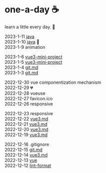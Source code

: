 # one-a-day  ☕️

learn a little every day.  🐝

2023-1-11 [java](https://github.com/77octocat/one-a-day/tree/main/java)  
2023-1-10 [java](https://github.com/77octocat/one-a-day/tree/main/java)  🍯  
2023-1-9 animation   

2023-1-6 [vue3-mini-project](https://github.com/77octocat/one-a-day/tree/main/vue/vue3-mini-project)   
2023-1-5 [vue3-mini-project](https://github.com/77octocat/one-a-day/tree/main/vue/vue3-mini-project)   
2023-1-4 [git.md](https://github.com/77octocat/one-a-day/tree/main/git.md)   
2023-1-3 [git.md](https://github.com/77octocat/one-a-day/tree/main/git.md)   

2022-12-30 vue componentization mechanism    
2022-12-29 💔     
2022-12-28 vueuse   
2022-12-27 favicon.ico   
2022-12-26 responsive   

2022-12-23 responsive   
2022-12-22 [vue3.md](https://github.com/77octocat/one-a-day/tree/main/vue/vue3.md)  
2022-12-21 [vue3.md](https://github.com/77octocat/one-a-day/tree/main/vue/vue3.md)  
2022-12-20 [vue3.md](https://github.com/77octocat/one-a-day/tree/main/vue/vue3.md)  
2022-12-19 [vue3.md](https://github.com/77octocat/one-a-day/tree/main/vue/vue3.md)  

2022-12-16 .gitignore  
2022-12-15 [git.md](https://github.com/77octocat/one-a-day/tree/main/git.md)  
2022-12-14 [vue3.md](https://github.com/77octocat/one-a-day/tree/main/vue/vue3.md)  
2022-12-13 [vue](https://github.com/77octocat/one-a-day/tree/main/vue)  
2022-12-12 [lint-format](https://github.com/77octocat/one-a-day/tree/main/lint-format)  

